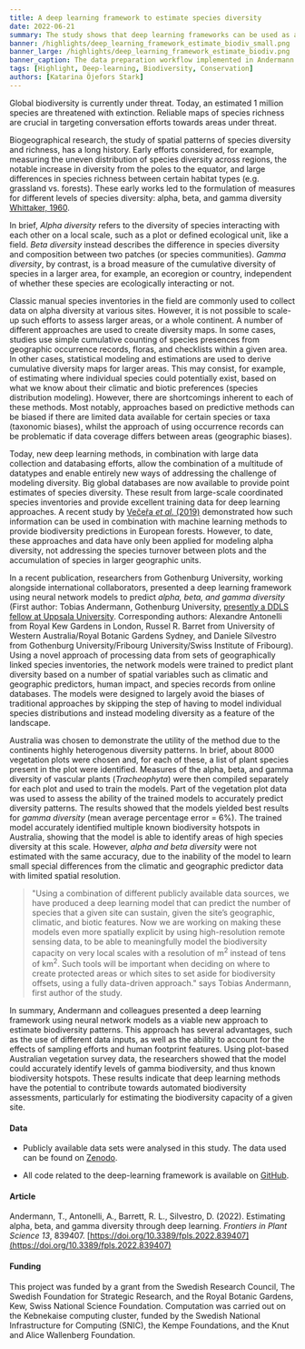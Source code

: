 ```yaml
---
title: A deep learning framework to estimate species diversity
date: 2022-06-21
summary: The study shows that deep learning frameworks can be used as a viable approach to estimate patterns of biodiversity over a large area. Publicly available data sources were used in the study, all code related to the deep learning framework is openly shared.
banner: /highlights/deep_learning_framework_estimate_biodiv_small.png
banner_large: /highlights/deep_learning_framework_estimate_biodiv.png
banner_caption: The data preparation workflow implemented in Andermann *et al.* 2022 (Fig. 2 in original article).
tags: [Highlight, Deep-learning, Biodiversity, Conservation]
authors: [Katarina Öjefors Stark]
---
```


Global biodiversity is currently under threat. Today, an estimated 1 million species are threatened with extinction. Reliable maps of species richness are crucial in targeting conversation efforts towards areas under threat.

Biogeographical research, the study of spatial patterns of species diversity and richness, has a long history. Early efforts considered, for example, measuring the uneven distribution of species diversity across regions, the notable increase in diversity from the poles to the equator, and large differences in species richness between certain habitat types (e.g. grassland vs. forests). These early works led to the formulation of measures for different levels of species diversity: alpha, beta, and gamma diversity [Whittaker, 1960](https://doi.org/10.2307/1943563).

In brief, *Alpha diversity* refers to the diversity of species interacting with each other on a local scale, such as a plot or defined ecological unit, like a field. *Beta diversity* instead describes the difference in species diversity and composition between two patches (or species communities). *Gamma diversity*, by contrast, is a broad measure of the cumulative diversity of species in a larger area, for example, an ecoregion or country, independent of whether these species are ecologically interacting or not.

Classic manual species inventories in the field are commonly used to collect data on alpha diversity at various sites. However, it is not possible to scale-up such efforts to assess larger areas, or a whole continent. A number of different approaches are used to create diversity maps. In some cases, studies use simple cumulative counting of species presences from geographic occurrence records, floras, and checklists within a given area. In other cases, statistical modeling and estimations are used to derive cumulative diversity maps for larger areas. This may consist, for example, of estimating where individual species could potentially exist, based on what we know about their climatic and biotic preferences (species distribution modeling). However, there are shortcomings inherent to each of these methods. Most notably, approaches based on predictive methods can be biased if there are limited data available for certain species or taxa (taxonomic biases), whilst the approach of using occurrence records can be problematic if data coverage differs between areas (geographic biases).

Today, new deep learning methods, in combination with large data collection and databasing efforts, allow the combination of a multitude of datatypes and enable entirely new ways of addressing the challenge of modeling diversity. Big global databases are now available to provide point estimates of species diversity. These result from large-scale coordinated species inventories and provide excellent training data for deep learning approaches. A recent study by [Večeřa *et al.* (2019)](https://doi.org/10.1111/jbi.13624) demonstrated how such information can be used in combination with machine learning methods to provide biodiversity predictions in European forests. However, to date, these approaches and data have only been applied for modeling alpha diversity, not addressing the species turnover between plots and the accumulation of species in larger geographic units.

In a recent publication, researchers from Gothenburg University, working alongside international collaborators, presented a deep learning framework using neural network models to predict *alpha, beta, and gamma diversity* (First author: Tobias Andermann, Gothenburg University, [presently a DDLS fellow at Uppsala University](https://www.scilifelab.se/news/new-ddls-fellow-tobias-andermann). Corresponding authors: Alexandre Antonelli from Royal Kew Gardens in London, Russel R. Barret from University of Western Australia/Royal Botanic Gardens Sydney, and Daniele Silvestro from Gothenburg University/Fribourg University/Swiss Institute of Fribourg). Using a novel approach of processing data from sets of geographically linked species inventories, the network models were trained to predict plant diversity based on a number of spatial variables such as climatic and geographic predictors, human impact, and species records from online databases. The models were designed to largely avoid the biases of traditional approaches by skipping the step of having to model individual species distributions and instead modeling diversity as a feature of the landscape.

Australia was chosen to demonstrate the utility of the method due to the continents highly heterogenous diversity patterns. In brief, about 8000 vegetation plots were chosen and, for each of these, a list of plant species present in the plot were identified. Measures of the alpha, beta, and gamma diversity of vascular plants (*Tracheophyta*) were then compiled separately for each plot and used to train the models. Part of the vegetation plot data was used to assess the ability of the trained models to accurately predict diversity patterns. The results showed that the models yielded best results for *gamma diversity* (mean average percentage error = 6%). The trained model accurately identified multiple known biodiversity hotspots in Australia, showing that the model is able to identify areas of high species diversity at this scale. However, *alpha and beta diversity* were not estimated with the same accuracy, due to the inability of the model to learn small special differences from the climatic and geographic predictor data with limited spatial resolution.

> "Using a combination of different publicly available data sources, we have produced a deep learning model that can predict the number of species that a given site can sustain, given the site’s geographic, climatic, and biotic features. Now we are working on making these models even more spatially explicit by using high-resolution remote sensing data, to be able to meaningfully model the biodiversity capacity on very local scales with a resolution of m<sup>2</sup> instead of tens of km<sup>2</sup>. Such tools will be important when deciding on where to create protected areas or which sites to set aside for biodiversity offsets, using a fully data-driven approach." says Tobias Andermann, first author of the study.

In summary, Andermann and colleagues presented a deep learning framework using neural network models as a viable new approach to estimate biodiversity patterns. This approach has several advantages, such as the use of different data inputs, as well as the ability to account for the effects of sampling efforts and human footprint features. Using plot-based Australian vegetation survey data, the researchers showed that the model could accurately identify levels of gamma biodiversity, and thus known biodiversity hotspots. These results indicate that deep learning methods have the potential to contribute towards automated biodiversity assessments, particularly for estimating the biodiversity capacity of a given site.

#### Data

* Publicly available data sets were analysed in this study. The data used can be found on [Zenodo](https://doi.org/10.5281/zenodo.6394915).

* All code related to the deep-learning framework is available on [GitHub](https://github.com/tobiashofmann88/NN_diversity_prediction/tree/v1.0.0).

#### Article

Andermann, T., Antonelli, A., Barrett, R. L., Silvestro, D. (2022). Estimating alpha, beta, and gamma diversity through deep learning. *Frontiers in Plant Science 13*, 839407. [https://doi.org/10.3389/fpls.2022.839407](https://doi.org/10.3389/fpls.2022.839407)

#### Funding

This project was funded by a grant from the Swedish Research Council, The Swedish Foundation for Strategic Research, and the Royal Botanic Gardens, Kew, Swiss National Science Foundation. Computation was carried out on the Kebnekaise computing cluster, funded by the Swedish National Infrastructure for Computing (SNIC), the Kempe Foundations, and the Knut and Alice Wallenberg Foundation.
